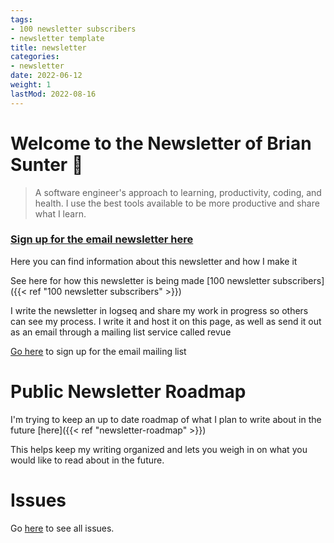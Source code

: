 ```yaml
---
tags:
- 100 newsletter subscribers
- newsletter template
title: newsletter
categories:
- newsletter
date: 2022-06-12
weight: 1
lastMod: 2022-08-16
---
```

# Welcome to the Newsletter of Brian Sunter 🧠

> A software engineer's approach to learning, productivity, coding, and health. 
I use the best tools available to be more productive and share what I learn.

###  [Sign up for the email newsletter here](http://newsletter.briansunter.com)

Here you can find information about this newsletter and how I make it

See here for how this newsletter is being made [100 newsletter subscribers]({{< ref "100 newsletter subscribers" >}})

I write the newsletter in logseq and share my work in progress so others can see my process. I write it and host it on this page, as well as send it out as an email through a mailing list service called revue

[Go here](http://newsletter.briansunter.com) to sign up for the email mailing list

# Public Newsletter Roadmap

I'm trying to keep an up to date roadmap of what I plan to write about in the future [here]({{< ref "newsletter-roadmap" >}})

This helps keep my writing organized and lets you weigh in on what you would like to read about in the future.

# Issues

Go [here](/categories/newsletter) to see all issues.
